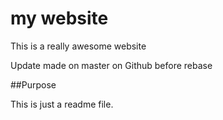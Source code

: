 # my website
This is a really awesome website

Update made on master on Github before rebase

##Purpose

This is just a readme file.

